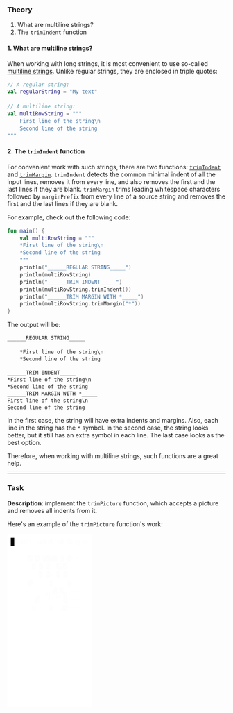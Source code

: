 ### Theory

1. What are multiline strings?
2. The `trimIndent` function

#### 1. What are multiline strings?

When working with long strings, it is most convenient to use so-called [multiline strings](https://kotlinlang.org/docs/coding-conventions.html#strings).
Unlike regular strings, they are enclosed in triple quotes:
```kotlin
// A regular string:
val regularString = "My text"

// A multiline string:
val multiRowString = """
    First line of the string\n
    Second line of the string
"""
```


#### 2. The `trimIndent` function

For convenient work with such strings, there are two functions: [`trimIndent`](https://kotlinlang.org/api/latest/jvm/stdlib/kotlin.text/trim-indent.html) and [`trimMargin`](https://kotlinlang.org/api/latest/jvm/stdlib/kotlin.text/trim-margin.html).
`trimIndent` detects the common minimal indent of all the input lines, 
removes it from every line, and also removes the first and the last lines 
if they are blank.
`trimMargin` trims leading whitespace characters 
followed by `marginPrefix` from every line of a source string and removes 
the first and the last lines if they are blank.

For example, check out the following code:
```kotlin
fun main() {
    val multiRowString = """
    *First line of the string\n
    *Second line of the string
    """
    println("______REGULAR STRING_____")
    println(multiRowString)
    println("______TRIM INDENT_____")
    println(multiRowString.trimIndent())
    println("______TRIM MARGIN WITH *_____")
    println(multiRowString.trimMargin("*"))
}
```

The output will be:

```text
______REGULAR STRING_____

    *First line of the string\n
    *Second line of the string
    
______TRIM INDENT_____
*First line of the string\n
*Second line of the string
______TRIM MARGIN WITH *_____
First line of the string\n
Second line of the string
```

In the first case, the string will have extra indents and margins. 
Also, each line in the string has the `*` symbol.
In the second case, the string looks better, but it still has an extra symbol in each line.
The last case looks as the best option.

Therefore, when working with multiline strings, such functions are a great help.

___

### Task

**Description**: implement the `trimPicture` function, which accepts a picture and removes all indents from it. 

Here's an example of the `trimPicture` function's work:

<img src="../../utils/src/main/resources/images/part1/almost.done/trimmed_picture.gif" height="400" alt="`trimPicture` function work"/>

